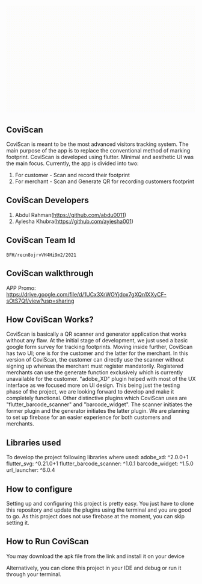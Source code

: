 ![CoviScan](https://github.com/swafwan/CoviScan/blob/main/VERSION%201.gif)
## CoviScan
 CoviScan is meant to be the most advanced visitors tracking system. The main purpose of the app is to replace the conventional method of marking footprint. CoviScan is developed using flutter. Minimal and aesthetic UI was the main focus. Currently, the app is divided into two:
 1) For customer - Scan and record their footprint
 2) For merchant - Scan and Generate QR for recording customers footprint

## CoviScan Developers
  1. Abdul Rahman(https://github.com/abdu0011)
  2. Ayiesha Khubra(https://github.com/ayiesha001)

## CoviScan Team Id
    BFH/recn8ojrvVH4Hi9m2/2021
  
## CoviScan walkthrough
 APP Promo: https://drive.google.com/file/d/1UCx3XrWOYjdox7gXQn1XXyCF-sOtS7Qf/view?usp=sharing
  
## How CoviScan Works?
  CoviScan is basically a QR scanner and generator application that works without any flaw. At the initial stage of development, we just used a basic google form survey for tracking footprints. Moving inside further, CoviScan has two UI; one is for the customer and the latter for the merchant. In this version of CoviScan, the customer can directly use the scanner without signing up whereas the merchant must register mandatorily. Registered merchants can use the generate function exclusively which is currently unavailable for the customer. "adobe_XD" plugin helped with most of the UX interface as we focused more on UI design. This being just the testing phase of the project, we are looking forward to develop and make it completely functional. Other distinctive plugins which CoviScan uses are "flutter_barcode_scanner" and "barcode_widget". The scanner initiates the former plugin and the generator initiates the latter plugin. We are planning to set up firebase for an easier experience for both customers and merchants. 

## Libraries used
  To develop the project following libraries where used:
  adobe_xd: ^2.0.0+1
  flutter_svg: ^0.21.0+1
  flutter_barcode_scanner: ^1.0.1
  barcode_widget: ^1.5.0
  url_launcher: ^6.0.4
 
    
## How to configure
  Setting up and configuring this project is pretty easy. You just have to clone this repository and update the plugins using the terminal and you are good to go. As this project does not use firebase at the moment, you can skip setting it.
  
## How to Run CoviScan
   You may download the apk file from the link and install it on your device

   Alternatively, you can clone this project in your IDE and debug or run it through your terminal.
